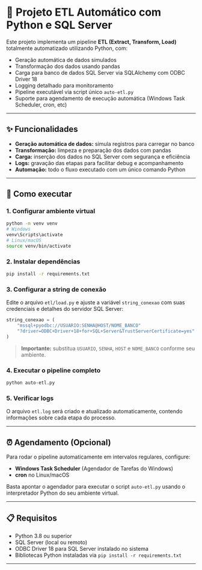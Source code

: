 # 🚀 Projeto ETL Automático com Python e SQL Server

Este projeto implementa um pipeline **ETL (Extract, Transform, Load)** totalmente automatizado utilizando Python, com:

- Geração automática de dados simulados
- Transformação dos dados usando pandas
- Carga para banco de dados SQL Server via SQLAlchemy com ODBC Driver 18
- Logging detalhado para monitoramento
- Pipeline executável via script único `auto-etl.py`
- Suporte para agendamento de execução automática (Windows Task Scheduler, cron, etc)

---

## ✨ Funcionalidades

- **Geração automática de dados:** simula registros para carregar no banco
- **Transformação:** limpeza e preparação dos dados com pandas
- **Carga:** inserção dos dados no SQL Server com segurança e eficiência
- **Logs:** gravação das etapas para facilitar debug e acompanhamento
- **Automação:** todo o fluxo executado com um único comando Python

---

## 🚀 Como executar

### 1. Configurar ambiente virtual

```bash
python -m venv venv
# Windows
venv\Scripts\activate
# Linux/macOS
source venv/bin/activate
```

### 2. Instalar dependências

```bash
pip install -r requirements.txt
```

### 3. Configurar a string de conexão

Edite o arquivo `etl/load.py` e ajuste a variável `string_conexao` com suas credenciais e detalhes do servidor SQL Server:

```python
string_conexao = (
    "mssql+pyodbc://USUARIO:SENHA@HOST/NOME_BANCO"
    "?driver=ODBC+Driver+18+for+SQL+Server&TrustServerCertificate=yes"
)
```

> **Importante:** substitua `USUARIO`, `SENHA`, `HOST` e `NOME_BANCO` conforme seu ambiente.

### 4. Executar o pipeline completo

```bash
python auto-etl.py
```

### 5. Verificar logs

O arquivo `etl.log` será criado e atualizado automaticamente, contendo informações sobre cada etapa do processo.

---

## ⏰ Agendamento (Opcional)

Para rodar o pipeline automaticamente em intervalos regulares, configure:

- **Windows Task Scheduler** (Agendador de Tarefas do Windows)
- **cron** no Linux/macOS

Basta apontar o agendador para executar o script `auto-etl.py` usando o interpretador Python do seu ambiente virtual.

---

## 📋 Requisitos

- Python 3.8 ou superior
- SQL Server (local ou remoto)
- ODBC Driver 18 para SQL Server instalado no sistema
- Bibliotecas Python instaladas via `pip install -r requirements.txt`

---


